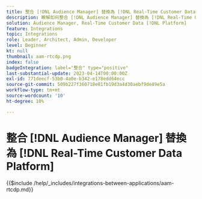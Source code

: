 ```yaml
---
title: 整合 [!DNL Audience Manager] 替換為 [!DNL Real-Time Customer Data Platform]
description: 瞭解如何整合 [!DNL Audience Manager] 替換為 [!DNL Real-Time Customer Data Platform].
solution: Audience Manager, Real-Time Customer Data [!DNL Platform]
feature: Integrations
topic: Integrations
role: Leader, Architect, Admin, Developer
level: Beginner
kt: null
thumbnail: aam-rtcdp.png
index: false
badgeIntegration: label="整合" type="positive"
last-substantial-update: 2023-04-14T00:00:00Z
exl-id: 771deecf-53b0-4a0e-b342-e178edd64ecc
source-git-commit: 509b227f360718e81fb19d3a4d30aebf9de49e5a
workflow-type: tm+mt
source-wordcount: '10'
ht-degree: 10%

---
```


# 整合 [!DNL Audience Manager] 替換為 [!DNL Real-Time Customer Data Platform]

{{$include /help/_includes/integrations-between-applications/aam-rtcdp.md}}
